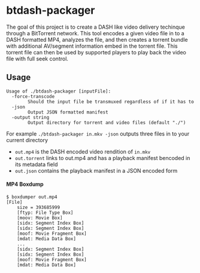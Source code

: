 # btdash-packager
The goal of this project is to create a DASH like video delivery techinque through a BitTorrent network. This tool encodes 
a given video file in to a DASH formatted MP4, analyzes the file, and then creates a torrent bundle with additional AV/segment information 
embed in the torrent file. This torrent file can then be used by supported players to play back the video file with full seek control.

## Usage
```
Usage of ./btdash-packager [inputFile]:
  -force-transcode
    	Should the input file be transmuxed regardless of if it has to
  -json
    	Output JSON formatted manifest
  -output string
    	Output directory for torrent and video files (default "./")
```

For example `./btdash-packager in.mkv -json` outputs three files in to your current directory
- `out.mp4` is the DASH encoded video rendition of `in.mkv` 
- `out.torrent` links to out.mp4 and has a playback manifest bencoded in its metadata field
- `out.json` contains the playback manifest in a JSON encoded form

#### MP4 Boxdump
```
$ boxdumper out.mp4
[File]
    size = 393685999
    [ftyp: File Type Box]
    [moov: Movie Box]
    [sidx: Segment Index Box]
    [sidx: Segment Index Box]
    [moof: Movie Fragment Box]
    [mdat: Media Data Box]
    ...
    [sidx: Segment Index Box]
    [sidx: Segment Index Box]
    [moof: Movie Fragment Box]
    [mdat: Media Data Box]
```
